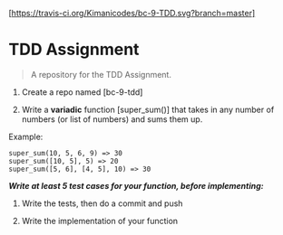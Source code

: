 [https://travis-ci.org/Kimanicodes/bc-9-TDD.svg?branch=master]

# TDD Assignment

>A repository for the TDD Assignment.

1. Create a repo named [bc-9-tdd]

2. Write a **variadic** function [super_sum()] that takes in any number of numbers (or list of numbers) and sums them up.

Example:

```
super_sum(10, 5, 6, 9) => 30
super_sum([10, 5], 5) => 20
super_sum([5, 6], [4, 5], 10) => 30
```

***Write at least 5 test cases for your function, before implementing:***

1. Write the tests, then do a commit and push

2. Write the implementation of your function

